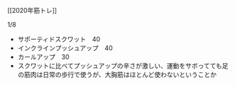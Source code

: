 
[[2020年筋トレ]]

1/8
- サポーティドスクワット　40
- インクラインプッシュアップ　40
- カールアップ　30
- スクワットに比べてプッシュアップの辛さが激しい、運動をサボってても足の筋肉は日常の歩行で使うが、大胸筋はほとんど使わないということか
